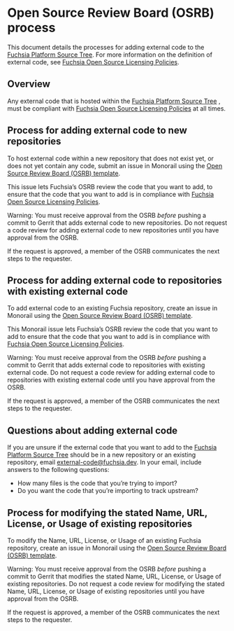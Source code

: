 # Open Source Review Board (OSRB) process

This document details the processes for adding external code to the
[Fuchsia Platform Source Tree](https://fuchsia.googlesource.com/).
For more information on the definition of external code,
see [Fuchsia Open Source Licensing Policies](/contribute/governance/policy/open-source-licensing-policies.md).

## Overview

Any external code that is hosted within the [Fuchsia Platform Source Tree](https://fuchsia.googlesource.com/)
, must be compliant with [Fuchsia Open Source Licensing Policies](/contribute/governance/policy/open-source-licensing-policies.md)
at all times.

## Process for adding external code to new repositories

To host external code within a new repository that does not exist yet, or does
not yet contain any code, submit an issue in Monorail using the
[Open Source Review Board (OSRB) template](https://bugs.fuchsia.dev/p/fuchsia/issues/entry?template=Open+Source+Review+Board+).

This issue lets Fuchsia’s OSRB review the code that you want to add, to ensure
that the code that you want to add is in compliance with [Fuchsia Open Source Licensing Policies](/contribute/governance/policy/open-source-licensing-policies.md).

Warning: You must receive approval from the OSRB _before_ pushing a commit to Gerrit that adds external code to new repositories. Do not request a code review for adding external code to new repositories until you have approval from the OSRB.

If the request is approved, a member of the OSRB communicates the next steps
to the requester.

## Process for adding external code to repositories with existing external code

To add external code to an existing Fuchsia repository, create an issue in
Monorail using the [Open Source Review Board (OSRB) template](https://bugs.fuchsia.dev/p/fuchsia/issues/entry?template=Open+Source+Review+Board+).

This Monorail issue lets Fuchsia’s OSRB review the code that you want to add
to ensure that the code that you want to add is in compliance with
[Fuchsia Open Source Licensing Policies](/contribute/governance/policy/open-source-licensing-policies.md).

Warning: You must receive approval from the OSRB _before_ pushing a commit to Gerrit that adds external code to repositories with existing external code. Do not request a code review for adding external code to repositories with existing external code until you have approval from the OSRB.

If the request is approved, a member of the OSRB communicates the next steps
to the requester.

## Questions about adding external code

If you are unsure if the external code that you want to add to the
[Fuchsia Platform Source Tree](https://fuchsia.googlesource.com/) should be in
a new repository or an existing repository, email [external-code@fuchsia.dev](https://groups.google.com/a/fuchsia.dev/g/external-code).
In your email, include answers to the following questions:

  * How many files is the code that you’re trying to import?
  * Do you want the code that you’re importing to track upstream?

## Process for modifying the stated Name, URL, License, or Usage of existing repositories

To modify the Name, URL, License, or Usage of an existing Fuchsia repository,
create an issue in Monorail using the [Open Source Review Board (OSRB) template](https://bugs.fuchsia.dev/p/fuchsia/issues/entry?template=Open+Source+Review+Board+).

Warning: You must receive approval from the OSRB _before_ pushing a commit to Gerrit that modifies the stated Name, URL, License, or Usage of existing repositories. Do not request a code review for  modifying the stated Name, URL, License, or Usage of existing repositories until you have approval from the OSRB.

If the request is approved, a member of the OSRB communicates the next steps
to the requester.

